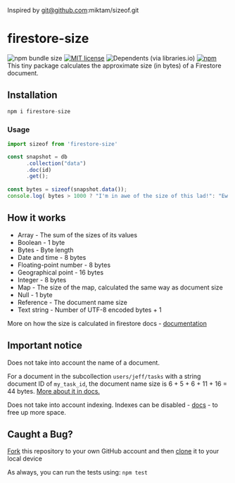  Inspired by git@github.com:miktam/sizeof.git

# firestore-size

![npm bundle size](https://img.shields.io/bundlephobia/min/firestore-size)
[![MIT license](http://img.shields.io/badge/license-MIT-brightgreen.svg)](http://opensource.org/licenses/MIT)
![Dependents (via libraries.io)](https://img.shields.io/librariesio/dependents/npm/firestore-size)
[![npm](https://img.shields.io/npm/v/firestore-size)](https://www.npmjs.com/package/firestore-size)
This tiny package calculates the approximate size (in bytes) of a Firestore document. 

## Installation

```js
npm i firestore-size
```

### Usage

```js
import sizeof from 'firestore-size'

const snapshot = db
      .collection("data")
      .doc(id)
      .get();
      
const bytes = sizeof(snapshot.data());
console.log( bytes > 1000 ? "I'm in awe of the size of this lad!": "Ew..")
```
## How it works

- Array -	The sum of the sizes of its values
- Boolean -	1 byte
- Bytes -	Byte length
- Date and time -	8 bytes
- Floating-point number -	8 bytes
- Geographical point - 16 bytes
- Integer -	8 bytes
- Map	- The size of the map, calculated the same way as document size
- Null -	1 byte
- Reference	- The document name size
- Text string -	Number of UTF-8 encoded bytes + 1

More on how the size is calculated in firestore docs - [documentation](https://firebase.google.com/docs/firestore/storage-size#document-name-size)

## Important notice

Does not take into account the name of a document.

For a document in the subcollection ```users/jeff/tasks``` with a string document ID of ```my_task_id```, the document name size is 6 + 5 + 6 + 11 + 16 = 44 bytes. [More about it in docs.](https://firebase.google.com/docs/firestore/storage-size#document-name-size)

Does not take into account indexing. Indexes can be disabled - [docs](https://firebase.google.com/docs/firestore/query-data/index-overview?authuser=0#single-field_index_exemptions) - to free up more space. 

## Caught a Bug?
[Fork](https://help.github.com/articles/fork-a-repo/) this repository to your own GitHub account and then [clone](https://help.github.com/articles/cloning-a-repository/) it to your local device

As always, you can run the tests using: `npm test`
